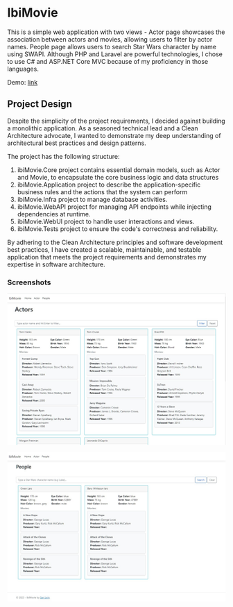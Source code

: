 # IbiMovie

This is a simple web application with two views - Actor page showcases the association between actors and movies, allowing users to filter by actor names. People page allows users to search Star Wars character by name using SWAPI. Although PHP and Laravel are powerful technologies, I chose to use C# and ASP.NET Core MVC because of my proficiency in those languages.

Demo: [link](http://ibimoive.trimation.group)

## Project Design

Despite the simplicity of the project requirements, I decided against building a monolithic application. As a seasoned technical lead and a Clean Architecture advocate, I wanted to demonstrate my deep understanding of architectural best practices and design patterns.

The project has the following structure:

1. ibiMovie.Core project contains essential domain models, such as Actor and Movie, to encapsulate the core business logic and data structures
2. ibiMovie.Application project to describe the application-specific business rules and the actions that the system can perform
3. ibiMovie.Infra project to manage database activities.
4. ibiMovie.WebAPI project for managing API endpoints while injecting dependencies at runtime.
5. ibiMovie.WebUI project to handle user interactions and views.
6. ibiMovie.Tests project to ensure the code's correctness and reliability.

By adhering to the Clean Architecture principles and software development best practices, I have created a scalable, maintainable, and testable application that meets the project requirements and demonstrates my expertise in software architecture.

### Screenshots

![demo-screenshot1](./demo_screenshot_1.jpg)

![demo-screenshot2](./demo_screenshot_2.jpg)
